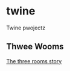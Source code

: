 # twine
Twine pwojectz


## Thwee Wooms

[The three rooms story](https://retrowoody.github.io/twine/Stories/thwee%20wooms.html)


